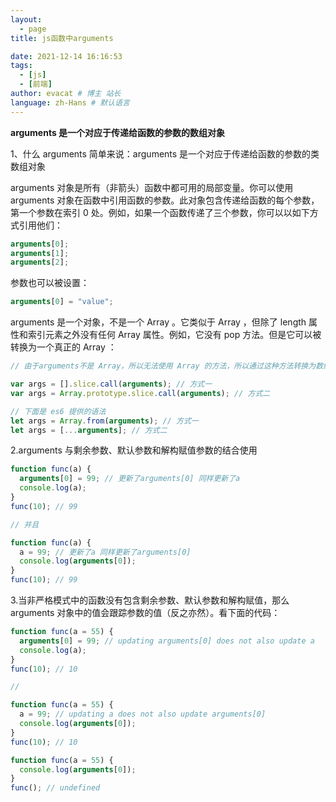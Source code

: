 ```yaml
---
layout:
  - page
title: js函数中arguments

date: 2021-12-14 16:16:53
tags:
  - [js]
  - [前端]
author: evacat # 博主 站长
language: zh-Hans # 默认语言
---
```


<!--more-->

**arguments 是一个对应于传递给函数的参数的数组对象**

1、什么 arguments
简单来说：arguments 是一个对应于传递给函数的参数的类数组对象

arguments 对象是所有（非箭头）函数中都可用的局部变量。你可以使用 arguments 对象在函数中引用函数的参数。此对象包含传递给函数的每个参数，第一个参数在索引 0 处。例如，如果一个函数传递了三个参数，你可以以如下方式引用他们：

```js
arguments[0];
arguments[1];
arguments[2];
```

参数也可以被设置：

```js
arguments[0] = "value";
```

arguments 是一个对象，不是一个 Array 。它类似于 Array ，但除了 length 属性和索引元素之外没有任何 Array 属性。例如，它没有 pop 方法。但是它可以被转换为一个真正的 Array ：

```js
// 由于arguments不是 Array，所以无法使用 Array 的方法，所以通过这种方法转换为数组

var args = [].slice.call(arguments); // 方式一
var args = Array.prototype.slice.call(arguments); // 方式二

// 下面是 es6 提供的语法
let args = Array.from(arguments); // 方式一
let args = [...arguments]; // 方式二
```

2.arguments 与剩余参数、默认参数和解构赋值参数的结合使用

```js
function func(a) {
  arguments[0] = 99; // 更新了arguments[0] 同样更新了a
  console.log(a);
}
func(10); // 99

// 并且

function func(a) {
  a = 99; // 更新了a 同样更新了arguments[0]
  console.log(arguments[0]);
}
func(10); // 99
```

3.当非严格模式中的函数没有包含剩余参数、默认参数和解构赋值，那么 arguments 对象中的值会跟踪参数的值（反之亦然）。看下面的代码：

```js
function func(a = 55) {
  arguments[0] = 99; // updating arguments[0] does not also update a
  console.log(a);
}
func(10); // 10

//

function func(a = 55) {
  a = 99; // updating a does not also update arguments[0]
  console.log(arguments[0]);
}
func(10); // 10

function func(a = 55) {
  console.log(arguments[0]);
}
func(); // undefined
```
